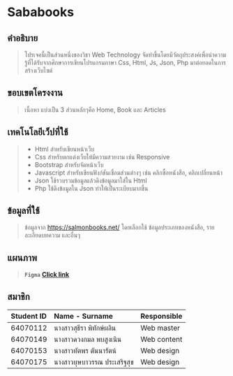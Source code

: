 # Sababooks

## คำอธิบาย
>โปรเจคนี้เป็นส่วนหนึ่งของวิชา Web Technology จัดทำขึ้นโดยมีวัตถุประสงค์เพื่อนำความรู้ที่ได้รับจากศึกษาการเขียนโปรแกรมภาษา Css, Html, Js, Json, Php มาต่อยอดในการสร้างเว็บไซต์
## ขอบเขตโครงงาน
>เนื้อหา แบ่งเป็น 3 ส่วนหลักๆคือ Home, Book และ Articles
## เทคโนโลยีเว็ปที่ใช้
>* Html สำหรับเขียนหน้าเว็บ
>* Css สำหรับตกแต่งเว็บให้มีความสวยงาม เช่น Responsive
>* Bootstrap สำหรับจัดหน้าเว็บ
>* Javascript สำหรับเขียนฟังก์ชันเชื่อมส่วนต่างๆ เช่น คลิกซื้อหนังสือ, คลิกเปลี่ยนหน้า
>* Json ใช้รวบรวมข้อมูลแล้วดึงข้อมูลมาใส่ใน Html
>* Php ใช้ดึงข้อมูลใน Json ทำให้เป็นระเบียบมากขึ้น
## ข้อมูลที่ใช้
>ข้อมูลจาก https://salmonbooks.net/ โดยเลือกใช้ ข้อมูลประเภทของหนังสือ, รายละเอียดบทความ และอื่นๆ
## แผนภาพ
>**`Figma`**
**[Click link](https://www.figma.com/file/8t2KfjGchE0swQF0Cy7pbi/webTech?node-id=0%3A1)**
## สมาชิก
| Student ID | Name - Surname |  Responsible | 
| :-------- | :-------- | :--------- |
| 64070112 | นางสาวสุธีรา พิทักษ์ผลิน | Web master | 
| 64070149 | นางสาวดวงกมล พบสูงเนิน | Web content |
| 64070153 | นางสาวทัตพร ตันนารัตน์ | Web design | 
| 64070175 | นางสาวบุษบาวรรณ ประเสริฐสุข | Web design | 
